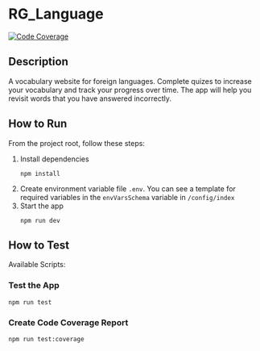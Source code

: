 # RG_Language
[![Code Coverage](https://img.shields.io/badge/Code%20Coverage-84%25-brightgreen.svg)](https://opensource.org/licenses/MIT)



## Description 
A vocabulary website for foreign languages. Complete quizes to increase your vocabulary and track your progress over time. The app will help you revisit words that you have answered incorrectly.

## How to Run
From the project root, follow these steps:

1. Install dependencies
    ```
    npm install
    ```
2. Create environment variable file `.env`. You can see a template for required variables in the `envVarsSchema` variable in `/config/index`
3. Start the app
    ```
    npm run dev
    ```

## How to Test

Available Scripts:

### Test the App
```
npm run test
```

### Create Code Coverage Report
```
npm run test:coverage
```